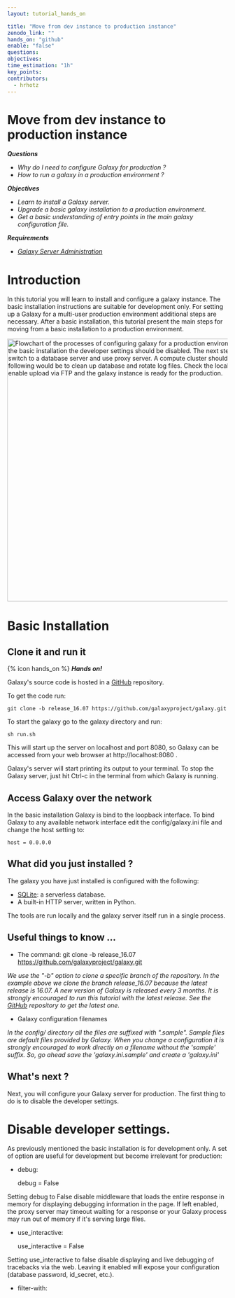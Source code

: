 ```yaml
---
layout: tutorial_hands_on

title: "Move from dev instance to production instance"
zenodo_link: ""
hands_on: "github"
enable: "false"
questions:
objectives:
time_estimation: "1h"
key_points:
contributors:
  - hrhotz
---
```


Move from dev instance to production instance
=============================================

***Questions***

- *Why do I need to configure Galaxy for production ?*
- *How to run a galaxy in a production environment ?*

***Objectives***

- *Learn to install a Galaxy server.*
- *Upgrade a basic galaxy installation to a production environment*.
- *Get a basic understanding of entry points in the main galaxy configuration file.*

***Requirements***

- *[Galaxy Server Administration]({{site.baseurl}}/topics/admin)*

# Introduction

In this tutorial you will learn to install and configure a galaxy instance.
The basic installation instructions are suitable for development only.
For setting up a Galaxy for a multi-user production environment additional steps are necessary.
After a basic installation, this tutorial present the main steps for moving from a basic installation to a production environment.

<img src="../../images/scheme-dev_to_production.png" alt="Flowchart of the processes of configuring galaxy for a production environment. After the basic installation the developer settings should be disabled. The next steps are to switch to a database server and use proxy server. A compute cluster should be used. The following would be to clean up database and rotate log files. Check the local data and enable upload via FTP and the galaxy instance is ready for the production." style="width: 600px;"/>


# Basic Installation

## Clone it and run it  

{% icon hands_on %} ***Hands on!***

Galaxy's source code is hosted in a [GitHub](https://github.com/galaxyproject/galaxy) repository.

To get the code run:

	git clone -b release_16.07 https://github.com/galaxyproject/galaxy.git

To start the galaxy go to the galaxy directory and run:

	sh run.sh

This will start up the server on localhost and port 8080, so Galaxy can be accessed from your web browser at http://localhost:8080 .

Galaxy's server will start printing its output to your terminal. To stop the Galaxy server, just hit Ctrl-c in the terminal from which Galaxy is running.

## Access Galaxy over the network
In the basic installation Galaxy is bind to the loopback interface.
To bind Galaxy to any available network interface edit the config/galaxy.ini file and change the host setting to:

	host = 0.0.0.0

## What did you just installed ?
The galaxy you have just installed is configured with the following:

- [SQLite](https://www.sqlite.org/): a serverless database.
- A built-in HTTP server, written in Python.

The tools are run locally and the galaxy server itself run in a single process.

## Useful things to know ...

- The command: git clone -b release_16.07 https://github.com/galaxyproject/galaxy.git

*We use the "-b" option to clone a specific branch of the repository.
In the example above we clone the branch release_16.07 because the latest release is 16.07.
A new version of Galaxy is released every 3 months.
It is strongly encouraged to run this tutorial with the latest release.
See the [GitHub](https://github.com/galaxyproject/galaxy) repository to get the latest one.*

- Galaxy configuration filenames

*In the config/ directory all the files are suffixed with ".sample".
Sample files are default files provided by Galaxy.
When you change a configuration it is strongly encouraged to work directly on a filename without the 'sample' suffix.
So, go ahead save the 'galaxy.ini.sample' and create a 'galaxy.ini'*

## What's next ?
Next, you will configure your Galaxy server for production.
The first thing to do is to disable the developer settings.

# Disable developer settings.
As previously mentioned the basic installation is for development only.
A set of option are useful for development but become irrelevant for production:

- debug:

	debug = False

Setting debug to False disable middleware that loads the entire response in memory for displaying debugging information in the page.
If left enabled, the proxy server may timeout waiting for a response or your Galaxy process may run out of memory if it's serving large files.

- use_interactive:

	use_interactive = False

Setting use_interactive to false disable displaying and live debugging of tracebacks via the web.
Leaving it enabled will expose your configuration (database password, id_secret, etc.).

- filter-with:
